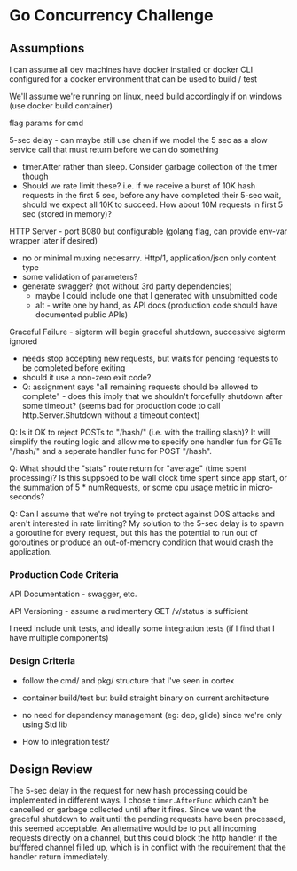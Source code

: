 # Go Concurrency Challenge

## Assumptions

I can assume all dev machines have docker installed or docker CLI configured for a docker environment that can be used to build / test

We'll assume we're running on linux, need build accordingly if on windows (use docker build container)

flag params for cmd

5-sec delay - can maybe still use chan if we model the 5 sec as a slow service call that must return before we can do something
 - timer.After rather than sleep. Consider garbage collection of the timer though
 - Should we rate limit these? i.e. if we receive a burst of 10K hash requests in the first 5 sec, before any have completed their 5-sec wait, should we expect all 10K to succeed. How about 10M requests in first 5 sec (stored in memory)?

HTTP Server - port 8080 but configurable (golang flag, can provide env-var wrapper later if desired)
 - no or minimal muxing necesarry. Http/1, application/json only content type
 - some validation of parameters?
 - generate swagger? (not without 3rd party dependencies)
   - maybe I could include one that I generated with unsubmitted code
   - alt - write one by hand, as API docs (production code should have documented public APIs)

Graceful Failure - sigterm will begin graceful shutdown, successive sigterm ignored
 - needs stop accepting new requests, but waits for pending requests to be completed before exiting
 - should it use a non-zero exit code?
 - Q: assignment says "all remaining requests should be allowed to complete" - does this imply that we shouldn't forcefully shutdown after some timeout? (seems bad for production code to call http.Server.Shutdown without a timeout context)


 Q: Is it OK to reject POSTs to "/hash/" (i.e. with the trailing slash)? It will simplify the routing logic and allow me to specify one handler fun for GETs "/hash/" and a seperate handler func for POST "/hash".

 Q: What should the "stats" route return for "average" (time spent processing)? Is this suppsoed to be wall clock time spent since app start, or the summation of 5 * numRequests, or some cpu usage metric in micro-seconds? 

 Q: Can I assume that we're not trying to protect against DOS attacks and aren't interested in rate limiting? My solution to the 5-sec delay is to spawn a goroutine for every request, but this has the potential to run out of goroutines or produce an out-of-memory condition that would crash the application.

### Production Code Criteria
API Documentation - swagger, etc.

API Versioning - assume a rudimentery GET /v/status is sufficient

I need include unit tests, and ideally some integration tests (if I find that I have multiple components)

### Design Criteria
 - follow the cmd/ and pkg/ structure that I've seen in cortex

 - container build/test but build straight binary on current architecture

 - no need for dependency management (eg: dep, glide) since we're only using Std lib

 - How to integration test?


## Design Review

The 5-sec delay in the request for new hash processing could be implemented in different ways. I chose `timer.AfterFunc` which can't be cancelled or garbage collected until after it fires. Since we want the graceful shutdown to wait until the pending requests have been processed, this seemed acceptable. An alternative would be to put all incoming requests directly on a channel, but this could block the http handler if the bufffered channel filled up, which is in conflict with the requirement that the handler return immediately.